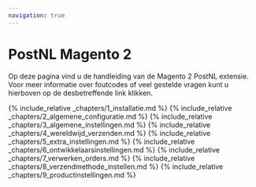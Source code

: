 ```yaml
---
navigation: true
---
```

# PostNL Magento 2
Op deze pagina vind u de handleiding van de Magento 2 PostNL extensie. Voor meer informatie over foutcodes of veel gestelde vragen kunt u hierboven op de desbetreffende link klikken.

{% include_relative _chapters/1_installatie.md %}
{% include_relative _chapters/2_algemene_configuratie.md %}
{% include_relative _chapters/3_algemene_instellingen.md %}
{% include_relative _chapters/4_wereldwijd_verzenden.md %}
{% include_relative _chapters/5_extra_instellingen.md %}
{% include_relative _chapters/6_ontwikkelaarsinstellingen.md %}
{% include_relative _chapters/7_verwerken_orders.md %}
{% include_relative _chapters/8_verzendmethode_instellen.md %}
{% include_relative _chapters/9_productinstellingen.md %}
